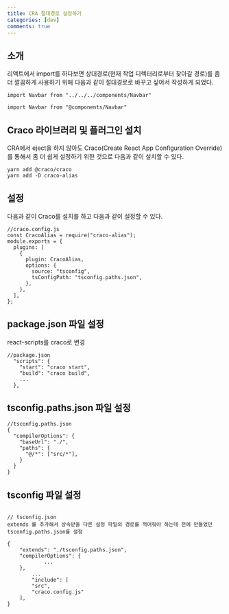 ```yaml
---
title: CRA 절대경로 설정하기
categories: [dev]
comments: true
---
```


## 소개

리액트에서 import를 하다보면 상대경로(현재 작업 디렉터리로부터 찾아갈 경로)를 좀 더 깔끔하게
사용하기 위해 다음과 같이 절대경로로 바꾸고 싶어서 작성하게 되었다.

```
import Navbar from "../../../components/Navbar"
```

```
import Navbar from "@components/Navbar"
```

## Craco 라이브러리 및 플러그인 설치

CRA에서 eject을 하지 않아도 Craco(Create React App Configuration Override) 를 통해서 좀 더 쉽게 설정하기 위한 것으로
다음과 같이 설치할 수 있다.

```
yarn add @craco/craco
yarn add -D craco-alias
```

## 설정

다음과 같이 Craco를 설치를 하고 다음과 같이 설정할 수 있다.

```
//craco.config.js
const CracoAlias = require("craco-alias");
module.exports = {
  plugins: [
    {
      plugin: CracoAlias,
      options: {
        source: "tsconfig",
        tsConfigPath: "tsconfig.paths.json",
      },
    },
  ],
};
```

## package.json 파일 설정

react-scripts를 craco로 변경

```
//package.json
  "scripts": {
    "start": "craco start",
    "build": "craco build",
    ...
  },
```

## tsconfig.paths.json 파일 설정

```
//tsconfig.paths.json
{
  "compilerOptions": {
    "baseUrl": "./",
    "paths": {
      "@/*": ["src/*"],
    }
  }
}

```

## tsconfig 파일 설정

```

// tsconfig.json
extends 를 추가해서 상속받을 다른 설정 파일의 경로를 적어줘야 하는데 전에 만들었던 tsconfig.paths.json를 설정

{
	"extends": "./tsconfig.paths.json",
	"compilerOptions": {
    		...
	},
        ...
    	"include": [
		"src",
		"craco.config.js"
	],
}

```
